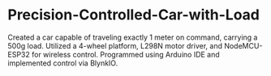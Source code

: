 # Precision-Controlled-Car-with-Load
Created a car capable of traveling exactly 1 meter on command, carrying a 500g load. Utilized a 4-wheel platform, L298N motor driver, and NodeMCU-ESP32 for wireless control. Programmed using Arduino IDE and implemented control via BlynkIO.
